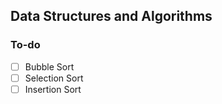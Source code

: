 ## Data Structures and Algorithms 
### To-do
- [ ] Bubble Sort
- [ ] Selection Sort
- [ ] Insertion Sort
